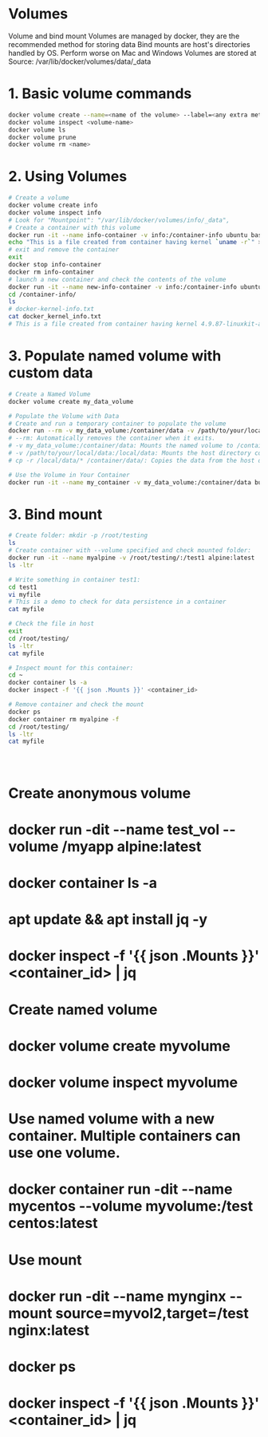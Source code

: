# Volumes

Volume and bind mount
Volumes are managed by docker, they are the recommended method for storing data
Bind mounts are host's directories handled by OS. Perform worse on Mac and Windows
Volumes are stored at Source: /var/lib/docker/volumes/data/_data

# 1. Basic volume commands
```sh
docker volume create --name=<name of the volume> --label=<any extra metadata>
docker volume inspect <volume-name>
docker volume ls
docker volume prune
docker volume rm <name>
```
# 2. Using Volumes
```sh
# Create a volume
docker volume create info
docker volume inspect info
# Look for "Mountpoint": "/var/lib/docker/volumes/info/_data",
# Create a container with this volume
docker run -it --name info-container -v info:/container-info ubuntu bash
echo "This is a file created from container having kernel `uname -r`" > /container-info/docker_kernel_info.txt
# exit and remove the container
exit
docker stop info-container
docker rm info-container
# launch a new container and check the contents of the volume
docker run -it --name new-info-container -v info:/container-info ubuntu bash
cd /container-info/
ls
# docker-kernel-info.txt
cat docker_kernel_info.txt
# This is a file created from container having kernel 4.9.87-linuxkit-aufs.
```
# 3. Populate named volume with custom data
```sh
# Create a Named Volume
docker volume create my_data_volume

# Populate the Volume with Data
# Create and run a temporary container to populate the volume
docker run --rm -v my_data_volume:/container/data -v /path/to/your/local/data:/local/data busybox cp -r /local/data/* /container/data/
# --rm: Automatically removes the container when it exits.
# -v my_data_volume:/container/data: Mounts the named volume to /container/data inside the container.
# -v /path/to/your/local/data:/local/data: Mounts the host directory containing your data to /local/data inside the container.
# cp -r /local/data/* /container/data/: Copies the data from the host directory to the volume.

# Use the Volume in Your Container
docker run -it --name my_container -v my_data_volume:/container/data busybox:latest sh

```
# 3. Bind mount
```sh
# Create folder: mkdir -p /root/testing
ls
# Create container with --volume specified and check mounted folder:
docker run -it --name myalpine -v /root/testing/:/test1 alpine:latest
ls -ltr

# Write something in container test1:
cd test1
vi myfile
# This is a demo to check for data persistence in a container
cat myfile

# Check the file in host
exit
cd /root/testing/
ls -ltr
cat myfile

# Inspect mount for this container:
cd ~
docker container ls -a
docker inspect -f '{{ json .Mounts }}' <container_id>

# Remove container and check the mount
docker ps
docker container rm myalpine -f
cd /root/testing/
ls -ltr
cat myfile
```

# 
```sh

```

# Create anonymous volume
# docker run -dit --name test_vol --volume /myapp alpine:latest
# docker container ls -a
# apt update && apt install jq -y
# docker inspect -f '{{ json .Mounts }}' <container_id> | jq

# Create named volume
# docker volume create myvolume
# docker volume inspect myvolume

# Use named volume with a new container. Multiple containers can use one volume.
# docker container run -dit --name mycentos --volume myvolume:/test centos:latest

# Use mount
# docker run -dit --name mynginx --mount source=myvol2,target=/test nginx:latest
# docker ps
# docker inspect -f '{{ json .Mounts }}' <container_id> | jq
